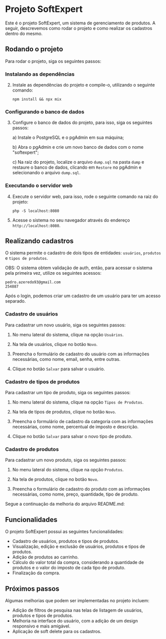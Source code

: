 
# Projeto SoftExpert

Este é o projeto SoftExpert, um sistema de gerenciamento de produtos. A seguir, descrevemos como rodar o projeto e como realizar os cadastros dentro do mesmo.

## Rodando o projeto

Para rodar o projeto, siga os seguintes passos:

### Instalando as dependências

2. Instale as dependências do projeto e compile-o, utilizando o seguinte comando:
   
   ```
   npm install && npx mix
   ```

### Configurando o banco de dados

3. Configure o banco de dados do projeto, para isso, siga os seguintes passos:

   a) Instale o PostgreSQL e o pgAdmin em sua máquina;
   
   b) Abra o pgAdmin e crie um novo banco de dados com o nome "softexpert";
   
   c) Na raiz do projeto, localize o arquivo `dump.sql` na pasta `dump` e restaure o banco de dados, clicando em `Restore` no pgAdmin e selecionando o arquivo `dump.sql`.
   
### Executando o servidor web

4. Execute o servidor web, para isso, rode o seguinte comando na raiz do projeto:
    ```
   php -S localhost:8080
   ```
   
5. Acesse o sistema no seu navegador através do endereço `http://localhost:8080`.

## Realizando cadastros

O sistema permite o cadastro de dois tipos de entidades: `usuários`, `produtos` e `tipos de produtos`.

OBS: O sistema obtem validação de auth, então, para acessar o sistema pela primeira vez, utilize os seguintes acessos:
   ```
   pedro.azeredo93@gmail.com
   254887
   ```
   Após o login, podemos criar um cadastro de um usuário para ter um acesso separado.

### Cadastro de usuários

Para cadastrar um novo usuário, siga os seguintes passos:

1. No menu lateral do sistema, clique na opção `Usuários`.

2. Na tela de usuários, clique no botão `Novo`.

3. Preencha o formulário de cadastro do usuário com as informações necessárias, como nome, email, senha, entre outras.

4. Clique no botão `Salvar` para salvar o usuário.

### Cadastro de tipos de produtos

Para cadastrar um tipo de produto, siga os seguintes passos:

1. No menu lateral do sistema, clique na opção `Tipos de Produtos`.

2. Na tela de tipos de produtos, clique no botão `Novo`.

3. Preencha o formulário de cadastro da categoria com as informações necessárias, como nome, percentual de imposto e descrição.

4. Clique no botão `Salvar` para salvar o novo tipo de produto.

### Cadastro de produtos

Para cadastrar um novo produto, siga os seguintes passos:

1. No menu lateral do sistema, clique na opção `Produtos`.

2. Na tela de produtos, clique no botão `Novo`.

3. Preencha o formulário de cadastro do produto com as informações necessárias, como nome, preço, quantidade, tipo de produto.

Segue a continuação da melhoria do arquivo README.md:

## Funcionalidades

O projeto SoftExpert possui as seguintes funcionalidades:

- Cadastro de usuários, produtos e tipos de produtos.
- Visualização, edição e exclusão de usuários, produtos e tipos de produtos.
- Adição de produtos ao carrinho.
- Cálculo do valor total da compra, considerando a quantidade de produtos e o valor do imposto de cada tipo de produto.
- Finalização da compra.

## Próximos passos

Algumas melhorias que podem ser implementadas no projeto incluem:

- Adição de filtros de pesquisa nas telas de listagem de usuários, produtos e tipos de produtos.
- Melhoria na interface do usuário, com a adição de um design responsivo e mais amigável.
- Aplicação de soft delete para os cadastros.
